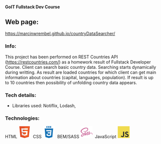 #### GoIT Fullstack Dev Course

## Web page:
https://marcinwrembel.github.io/countryDataSearcher/

### Info:

This project has been performed on REST Countries API (https://restcountries.com/) as a homework result of Fullstack Developer Course.
Client can search basic country data. Searching starts dynamically during writting.
As result are loaded countries for which client can get main information about countries (capital, languages, population). If result is up to 10 countries then possibility of unfolding country data appears.

### Tech details:
- Libraries used: Notiflix, Lodash, 

### Technologies:
HTML <img src="https://github.com/devicons/devicon/blob/master/icons/html5/html5-original.svg" title="HTML5" alt="HTML" width="40" height="40"/>&nbsp;
CSS <img src="https://github.com/devicons/devicon/blob/master/icons/css3/css3-plain-wordmark.svg"  title="CSS3" alt="CSS" width="40" height="40"/>&nbsp;
BEM/SASS <img src="https://github.com/devicons/devicon/blob/master/icons/sass/sass-original.svg" title="JavaScript" alt="JavaScript" width="40" height="40"/>&nbsp;
JavaScript <img src="https://github.com/devicons/devicon/blob/master/icons/javascript/javascript-original.svg" title="JavaScript" alt="JavaScript" width="40" height="40"/>&nbsp;
